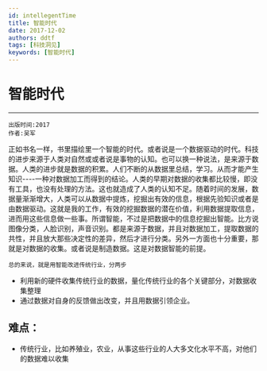 ```yaml
---
id: intellegentTime
title: 智能时代
date: 2017-12-02
authors: ddtf
tags: [科技洞见]
keywords: [智能时代]
---
```



# 智能时代

---
```
出版时间:2017
作者:吴军
```

正如书名一样，书里描绘里一个智能的时代。或者说是一个数据驱动的时代。科技的进步来源于人类对自然或或者说是事物的认知。也可以换一种说法，是来源于数据。人类的进步就是数据的积累。人们不断的从数据里总结，学习。从而才能产生知识----一种对数据加工而得到的结论。人类的早期对数据的收集都比较慢，即没有工具，也没有处理的方法。这也就造成了人类的认知不足。随着时间的发展，数据量渐渐增大，人类可以从数据中提炼，挖掘出有效的信息，根据先验知识或者是由数据驱动。这就是我的工作，有效的挖掘数据的潜在价值，利用数据提取信息，进而用这些信息做一些事。所谓智能，不过是把数据中的信息挖掘出智能。比方说图像分类，人脸识别，声音识别。都是来源于数据，并且对数据加工，提取数据的共性，并且放大那些决定性的差异，然后才进行分类。另外一方面也十分重要，那就是对数据的收集。或者说是制造数据。这是对数据智能的前提。

`总的来说，就是用智能改进传统行业，分两步`

- 利用新的硬件收集传统行业的数据，量化传统行业的各个关键部分，对数据收集整理
- 通过数据对自身的反馈做出改变，并且用数据引领企业。


## 难点：
- 传统行业，比如养殖业，农业，从事这些行业的人大多文化水平不高，对他们的数据难以收集